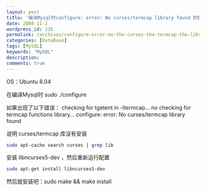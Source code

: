 ```yaml
---
layout: post
title: '编译Mysql时configure: error: No curses/termcap library found 的错误解决方法'
date: 2008-11-2
wordpress_id: 235
permalink: /archives/configure-error-no-the-curses-the-termcap-the-library-found-error-when-compile-mysql-solution.html
categories: [DataBase]
tags: [MySQL]
keywords: "MySQL"
description: 
comments: true
---
```

OS：Ubuntu 8.04

在编译Mysql时
sudo ./configure

如果出现了以下错误：
checking for tgetent in -ltermcap… no
checking for termcap functions library… configure: error: No curses/termcap library found

说明 curses/termcap 库没有安装

``` bash
sudo apt-cache search curses | grep lib
```
安装 libncurses5-dev ，然后重新运行配置

``` bash
sudo apt-get install libncurses5-dev
```
然后就安装吧：sudo make &amp;&amp; make install
